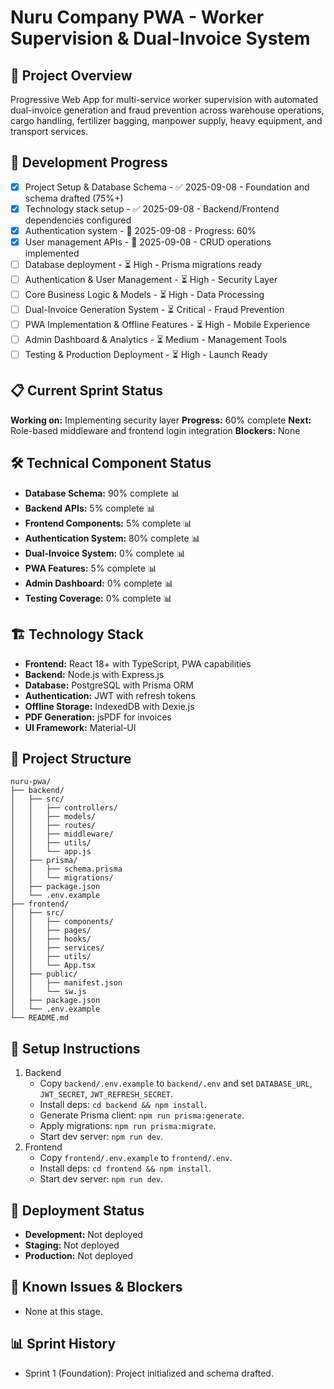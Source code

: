 # Nuru Company PWA - Worker Supervision & Dual-Invoice System

## 🎯 Project Overview
Progressive Web App for multi-service worker supervision with automated dual-invoice generation and fraud prevention across warehouse operations, cargo handling, fertilizer bagging, manpower supply, heavy equipment, and transport services.

## 🚀 Development Progress
- [x] Project Setup & Database Schema - ✅ 2025-09-08 - Foundation and schema drafted (75%+)
- [x] Technology stack setup - ✅ 2025-09-08 - Backend/Frontend dependencies configured
- [x] Authentication system - 🔄 2025-09-08 - Progress: 60%
- [x] User management APIs - 🔄 2025-09-08 - CRUD operations implemented
- [ ] Database deployment - ⏳ High - Prisma migrations ready
- [ ] Authentication & User Management - ⏳ High - Security Layer
- [ ] Core Business Logic & Models - ⏳ High - Data Processing
- [ ] Dual-Invoice Generation System - ⏳ Critical - Fraud Prevention
- [ ] PWA Implementation & Offline Features - ⏳ High - Mobile Experience
- [ ] Admin Dashboard & Analytics - ⏳ Medium - Management Tools
- [ ] Testing & Production Deployment - ⏳ High - Launch Ready

## 📋 Current Sprint Status
**Working on:** Implementing security layer
**Progress:** 60% complete
**Next:** Role-based middleware and frontend login integration
**Blockers:** None

## 🛠️ Technical Component Status
- **Database Schema:** 90% complete 📊
- **Backend APIs:** 5% complete 📊
- **Frontend Components:** 5% complete 📊
- **Authentication System:** 80% complete 📊
- **Dual-Invoice System:** 0% complete 📊
- **PWA Features:** 5% complete 📊
- **Admin Dashboard:** 0% complete 📊
- **Testing Coverage:** 0% complete 📊

## 🏗️ Technology Stack
- **Frontend:** React 18+ with TypeScript, PWA capabilities
- **Backend:** Node.js with Express.js
- **Database:** PostgreSQL with Prisma ORM
- **Authentication:** JWT with refresh tokens
- **Offline Storage:** IndexedDB with Dexie.js
- **PDF Generation:** jsPDF for invoices
- **UI Framework:** Material-UI

## 📁 Project Structure
```
nuru-pwa/
├── backend/
│   ├── src/
│   │   ├── controllers/
│   │   ├── models/
│   │   ├── routes/
│   │   ├── middleware/
│   │   ├── utils/
│   │   └── app.js
│   ├── prisma/
│   │   ├── schema.prisma
│   │   └── migrations/
│   ├── package.json
│   └── .env.example
├── frontend/
│   ├── src/
│   │   ├── components/
│   │   ├── pages/
│   │   ├── hooks/
│   │   ├── services/
│   │   ├── utils/
│   │   └── App.tsx
│   ├── public/
│   │   ├── manifest.json
│   │   └── sw.js
│   ├── package.json
│   └── .env.example
└── README.md
```

## 🔧 Setup Instructions
1. Backend
   - Copy `backend/.env.example` to `backend/.env` and set `DATABASE_URL`, `JWT_SECRET`, `JWT_REFRESH_SECRET`.
   - Install deps: `cd backend && npm install`.
   - Generate Prisma client: `npm run prisma:generate`.
   - Apply migrations: `npm run prisma:migrate`.
   - Start dev server: `npm run dev`.
2. Frontend
   - Copy `frontend/.env.example` to `frontend/.env`.
   - Install deps: `cd frontend && npm install`.
   - Start dev server: `npm run dev`.

## 🚀 Deployment Status
- **Development:** Not deployed
- **Staging:** Not deployed
- **Production:** Not deployed

## 📝 Known Issues & Blockers
- None at this stage.

## 📊 Sprint History
- Sprint 1 (Foundation): Project initialized and schema drafted.
